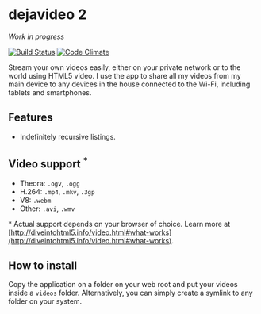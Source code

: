 # dejavideo 2 

_Work in progress_

[![Build Status](https://travis-ci.org/javiercejudo/dejavideo2.svg?branch=master)](https://travis-ci.org/javiercejudo/dejavideo2)
[![Code Climate](https://codeclimate.com/github/javiercejudo/dejavideo2.png)](https://codeclimate.com/github/javiercejudo/dejavideo2)

Stream your own videos easily, either on your private network or to the
world using HTML5 video. I use the app to share all my videos from my main
device to any devices in the house connected to the Wi-Fi, including tablets
and smartphones.

## Features

- Indefinitely recursive listings.

## Video support <sup>*</sup>

- Theora: `.ogv`, `.ogg`
- H.264: `.mp4`, `.mkv`, `.3gp`
- V8: `.webm`
- Other: `.avi`, `.wmv`

\* Actual support depends on your browser of choice. Learn more at
    [http://diveintohtml5.info/video.html#what-works](http://diveintohtml5.info/video.html#what-works).

## How to install

Copy the application on a folder on your web root and put your videos inside
a `videos` folder. Alternatively, you can simply create a symlink to any
folder on your system.
